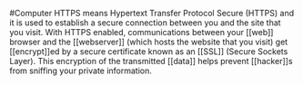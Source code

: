 #Computer 
HTTPS means Hypertext Transfer Protocol Secure (HTTPS) and it is used to establish a secure connection between you and the site that you visit. With HTTPS enabled, communications between your [[web]] browser and the [[webserver]] (which hosts the website that you visit) get [[encrypt]]ed by a secure certificate known as an [[SSL]] (Secure Sockets Layer). This encryption of the transmitted [[data]] helps prevent [[hacker]]s from sniffing your private information.